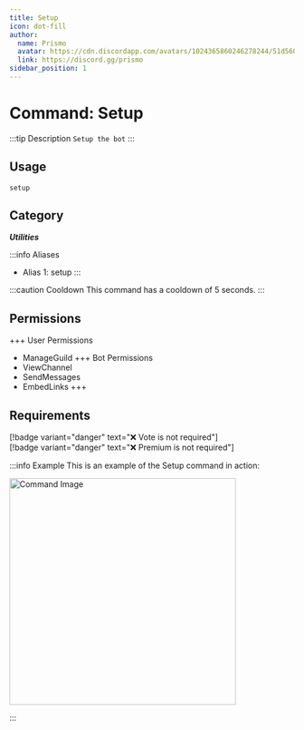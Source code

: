 ```yaml
---
title: Setup
icon: dot-fill
author:
  name: Prismo
  avatar: https://cdn.discordapp.com/avatars/1024365860246278244/51d5603eff69376da9a21e86b07a75bd.png?size=2048
  link: https://discord.gg/prismo
sidebar_position: 1
---
```



# Command: Setup

:::tip Description
`Setup the bot`
:::

## Usage

```
setup
```

## Category

_**Utilities**_

:::info Aliases
- Alias 1: setup
:::

:::caution Cooldown
This command has a cooldown of 5 seconds.
:::

## Permissions

+++ User Permissions
- ManageGuild
+++ Bot Permissions
- ViewChannel
- SendMessages
- EmbedLinks
+++

## Requirements

[!badge variant="danger" text="❌ Vote is not required"]  
[!badge variant="danger" text="❌ Premium is not required"]

:::info Example
This is an example of the Setup command in action:

<img src="https://i.imgur.com/tRZAfq3.png" alt="Command Image" width="400"/>

:::

